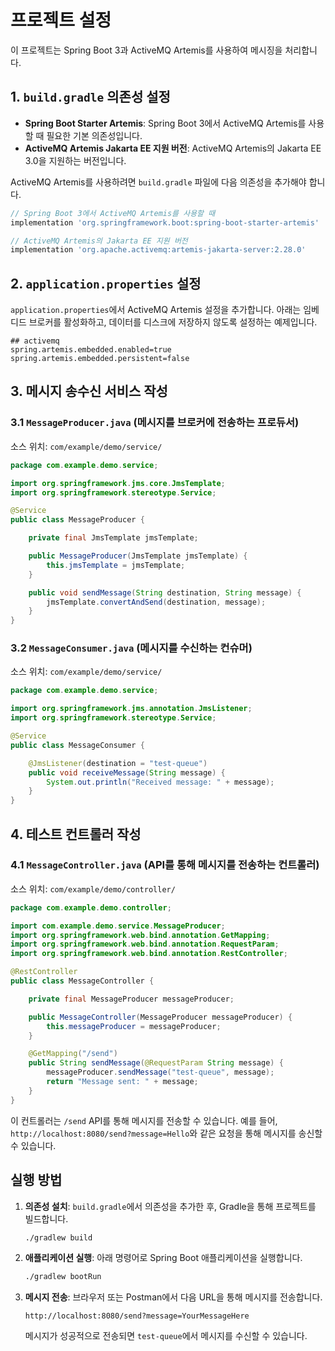# 프로젝트 설정

이 프로젝트는 Spring Boot 3과 ActiveMQ Artemis를 사용하여 메시징을 처리합니다.

## 1. `build.gradle` 의존성 설정

- **Spring Boot Starter Artemis**: Spring Boot 3에서 ActiveMQ Artemis를 사용할 때 필요한 기본 의존성입니다.
- **ActiveMQ Artemis Jakarta EE 지원 버전**: ActiveMQ Artemis의 Jakarta EE 3.0을 지원하는 버전입니다.

ActiveMQ Artemis를 사용하려면 `build.gradle` 파일에 다음 의존성을 추가해야 합니다.

```gradle
// Spring Boot 3에서 ActiveMQ Artemis를 사용할 때
implementation 'org.springframework.boot:spring-boot-starter-artemis'

// ActiveMQ Artemis의 Jakarta EE 지원 버전
implementation 'org.apache.activemq:artemis-jakarta-server:2.28.0'
```

## 2. `application.properties` 설정

`application.properties`에서 ActiveMQ Artemis 설정을 추가합니다. 아래는 임베디드 브로커를 활성화하고, 데이터를 디스크에 저장하지 않도록 설정하는 예제입니다.

```properties
## activemq
spring.artemis.embedded.enabled=true
spring.artemis.embedded.persistent=false
```

## 3. 메시지 송수신 서비스 작성

### 3.1 `MessageProducer.java` (메시지를 브로커에 전송하는 프로듀서)

소스 위치: `com/example/demo/service/`

```java
package com.example.demo.service;

import org.springframework.jms.core.JmsTemplate;
import org.springframework.stereotype.Service;

@Service
public class MessageProducer {

    private final JmsTemplate jmsTemplate;

    public MessageProducer(JmsTemplate jmsTemplate) {
        this.jmsTemplate = jmsTemplate;
    }

    public void sendMessage(String destination, String message) {
        jmsTemplate.convertAndSend(destination, message);
    }
}
```

### 3.2 `MessageConsumer.java` (메시지를 수신하는 컨슈머)

소스 위치: `com/example/demo/service/`

```java
package com.example.demo.service;

import org.springframework.jms.annotation.JmsListener;
import org.springframework.stereotype.Service;

@Service
public class MessageConsumer {

    @JmsListener(destination = "test-queue")
    public void receiveMessage(String message) {
        System.out.println("Received message: " + message);
    }
}
```

## 4. 테스트 컨트롤러 작성

### 4.1 `MessageController.java` (API를 통해 메시지를 전송하는 컨트롤러)

소스 위치: `com/example/demo/controller/`

```java
package com.example.demo.controller;

import com.example.demo.service.MessageProducer;
import org.springframework.web.bind.annotation.GetMapping;
import org.springframework.web.bind.annotation.RequestParam;
import org.springframework.web.bind.annotation.RestController;

@RestController
public class MessageController {

    private final MessageProducer messageProducer;

    public MessageController(MessageProducer messageProducer) {
        this.messageProducer = messageProducer;
    }

    @GetMapping("/send")
    public String sendMessage(@RequestParam String message) {
        messageProducer.sendMessage("test-queue", message);
        return "Message sent: " + message;
    }
}
```

이 컨트롤러는 `/send` API를 통해 메시지를 전송할 수 있습니다. 예를 들어, `http://localhost:8080/send?message=Hello`와 같은 요청을 통해 메시지를 송신할 수 있습니다.

## 실행 방법

1. **의존성 설치**:
   `build.gradle`에서 의존성을 추가한 후, Gradle을 통해 프로젝트를 빌드합니다.

   ```bash
   ./gradlew build
   ```

2. **애플리케이션 실행**:
   아래 명령어로 Spring Boot 애플리케이션을 실행합니다.

   ```bash
   ./gradlew bootRun
   ```

3. **메시지 전송**:
   브라우저 또는 Postman에서 다음 URL을 통해 메시지를 전송합니다.

   ```
   http://localhost:8080/send?message=YourMessageHere
   ```

   메시지가 성공적으로 전송되면 `test-queue`에서 메시지를 수신할 수 있습니다.
```



